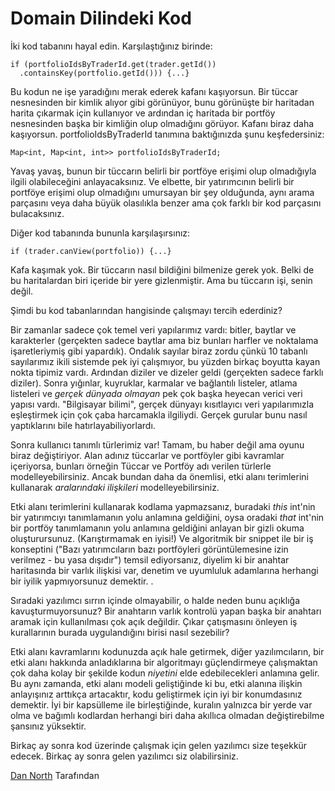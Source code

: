 # Domain Dilindeki Kod

İki kod tabanını hayal edin. Karşılaştığınız birinde:

```
if (portfolioIdsByTraderId.get(trader.getId())
  .containsKey(portfolio.getId())) {...}
```
  
Bu kodun ne işe yaradığını merak ederek kafanı kaşıyorsun. Bir tüccar nesnesinden bir kimlik alıyor gibi görünüyor, bunu görünüşte bir haritadan harita çıkarmak için kullanıyor ve ardından iç haritada bir portföy nesnesinden başka bir kimliğin olup olmadığını görüyor. Kafanı biraz daha kaşıyorsun. portfolioIdsByTraderId tanımına baktığınızda şunu keşfedersiniz:

```
Map<int, Map<int, int>> portfolioIdsByTraderId;
```

Yavaş yavaş, bunun bir tüccarın belirli bir portföye erişimi olup olmadığıyla ilgili olabileceğini anlayacaksınız. Ve elbette, bir yatırımcının belirli bir portföye erişimi olup olmadığını umursayan bir şey olduğunda, aynı arama parçasını veya daha büyük olasılıkla benzer ama çok farklı bir kod parçasını bulacaksınız.

Diğer kod tabanında bununla karşılaşırsınız:

```
if (trader.canView(portfolio)) {...}
```

Kafa kaşımak yok. Bir tüccarın nasıl bildiğini bilmenize gerek yok. Belki de bu haritalardan biri içeride bir yere gizlenmiştir. Ama bu tüccarın işi, senin değil.

Şimdi bu kod tabanlarından hangisinde çalışmayı tercih ederdiniz?

Bir zamanlar sadece çok temel veri yapılarımız vardı: bitler, baytlar ve karakterler (gerçekten sadece baytlar ama biz bunları harfler ve noktalama işaretleriymiş gibi yapardık). Ondalık sayılar biraz zordu çünkü 10 tabanlı sayılarımız ikili sistemde pek iyi çalışmıyor, bu yüzden birkaç boyutta kayan nokta tipimiz vardı. Ardından diziler ve dizeler geldi (gerçekten sadece farklı diziler). Sonra yığınlar, kuyruklar, karmalar ve bağlantılı listeler, atlama listeleri ve *gerçek dünyada olmayan* pek çok başka heyecan verici veri yapısı vardı. "Bilgisayar bilimi", gerçek dünyayı kısıtlayıcı veri yapılarımızla eşleştirmek için çok çaba harcamakla ilgiliydi. Gerçek gurular bunu nasıl yaptıklarını bile hatırlayabiliyorlardı.

Sonra kullanıcı tanımlı türlerimiz var! Tamam, bu haber değil ama oyunu biraz değiştiriyor. Alan adınız tüccarlar ve portföyler gibi kavramlar içeriyorsa, bunları örneğin Tüccar ve Portföy adı verilen türlerle modelleyebilirsiniz. Ancak bundan daha da önemlisi, etki alanı terimlerini kullanarak *aralarındaki ilişkileri* modelleyebilirsiniz.

Etki alanı terimlerini kullanarak kodlama yapmazsanız, buradaki *this* int'nin bir yatırımcıyı tanımlamanın yolu anlamına geldiğini, oysa oradaki *that* int'nin bir portföy tanımlamanın yolu anlamına geldiğini anlayan bir gizli okuma oluşturursunuz. (Karıştırmamak en iyisi!) Ve algoritmik bir snippet ile bir iş konseptini ("Bazı yatırımcıların bazı portföyleri görüntülemesine izin verilmez - bu yasa dışıdır") temsil ediyorsanız, diyelim ki bir anahtar haritasında bir varlık ilişkisi var, denetim ve uyumluluk adamlarına herhangi bir iyilik yapmıyorsunuz demektir. .

Sıradaki yazılımcı sırrın içinde olmayabilir, o halde neden bunu açıklığa kavuşturmuyorsunuz? Bir anahtarın varlık kontrolü yapan başka bir anahtarı aramak için kullanılması çok açık değildir. Çıkar çatışmasını önleyen iş kurallarının burada uygulandığını birisi nasıl sezebilir?

Etki alanı kavramlarını kodunuzda açık hale getirmek, diğer yazılımcıların, bir etki alanı hakkında anladıklarına bir algoritmayı güçlendirmeye çalışmaktan çok daha kolay bir şekilde kodun *niyetini* elde edebilecekleri anlamına gelir. Bu aynı zamanda, etki alanı modeli geliştiğinde ki bu, etki alanına ilişkin anlayışınız arttıkça artacaktır, kodu geliştirmek için iyi bir konumdasınız demektir. İyi bir kapsülleme ile birleştiğinde, kuralın yalnızca bir yerde var olma ve bağımlı kodlardan herhangi biri daha akıllıca olmadan değiştirebilme şansınız yüksektir.

Birkaç ay sonra kod üzerinde çalışmak için gelen yazılımcı size teşekkür edecek. Birkaç ay sonra gelen yazılımcı siz olabilirsiniz.

[Dan North](http://programmer.97things.oreilly.com/wiki/index.php/Dan_North) Tarafından